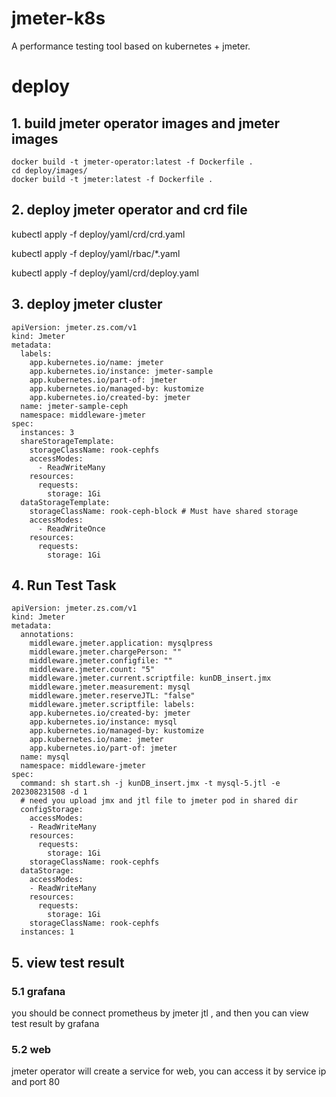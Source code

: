 # jmeter-k8s
A performance testing tool based on kubernetes + jmeter.

# deploy

## 1. build jmeter operator images  and jmeter images

```
docker build -t jmeter-operator:latest -f Dockerfile .
cd deploy/images/
docker build -t jmeter:latest -f Dockerfile .
```


## 2. deploy jmeter operator and crd file

kubectl apply -f deploy/yaml/crd/crd.yaml

kubectl apply -f deploy/yaml/rbac/*.yaml

kubectl apply -f deploy/yaml/crd/deploy.yaml

## 3. deploy jmeter cluster



```
apiVersion: jmeter.zs.com/v1
kind: Jmeter
metadata:
  labels:
    app.kubernetes.io/name: jmeter
    app.kubernetes.io/instance: jmeter-sample
    app.kubernetes.io/part-of: jmeter
    app.kubernetes.io/managed-by: kustomize
    app.kubernetes.io/created-by: jmeter
  name: jmeter-sample-ceph
  namespace: middleware-jmeter
spec:
  instances: 3
  shareStorageTemplate:
    storageClassName: rook-cephfs
    accessModes:
      - ReadWriteMany
    resources:
      requests:
        storage: 1Gi
  dataStorageTemplate:
    storageClassName: rook-ceph-block # Must have shared storage
    accessModes:
      - ReadWriteOnce
    resources:
      requests:
        storage: 1Gi
```

## 4. Run Test Task

```
apiVersion: jmeter.zs.com/v1
kind: Jmeter
metadata:
  annotations:
    middleware.jmeter.application: mysqlpress
    middleware.jmeter.chargePerson: ""
    middleware.jmeter.configfile: ""
    middleware.jmeter.count: "5"
    middleware.jmeter.current.scriptfile: kunDB_insert.jmx   
    middleware.jmeter.measurement: mysql
    middleware.jmeter.reserveJTL: "false"
    middleware.jmeter.scriptfile: labels:
    app.kubernetes.io/created-by: jmeter
    app.kubernetes.io/instance: mysql
    app.kubernetes.io/managed-by: kustomize
    app.kubernetes.io/name: jmeter
    app.kubernetes.io/part-of: jmeter
  name: mysql
  namespace: middleware-jmeter
spec:
  command: sh start.sh -j kunDB_insert.jmx -t mysql-5.jtl -e 202308231508 -d 1 
  # need you upload jmx and jtl file to jmeter pod in shared dir  
  configStorage:
    accessModes:
    - ReadWriteMany
    resources:
      requests:
        storage: 1Gi
    storageClassName: rook-cephfs
  dataStorage:
    accessModes:
    - ReadWriteMany
    resources:
      requests:
        storage: 1Gi
    storageClassName: rook-cephfs
  instances: 1
```
## 5. view test result

### 5.1 grafana

you should be connect prometheus by jmeter jtl , and then you can view test result by grafana

### 5.2 web 

jmeter operator will create a service for web, you can access it by service ip and port 80 


